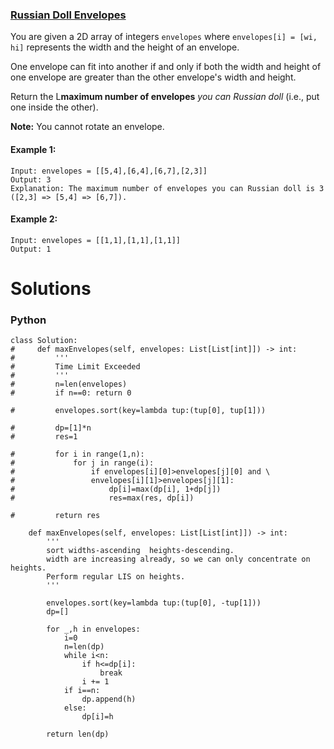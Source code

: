 ### [Russian Doll Envelopes](https://leetcode.com/problems/russian-doll-envelopes/) <br>

You are given a 2D array of integers `envelopes` where `envelopes[i] = [wi, hi]` represents the width and the height of an envelope.

One envelope can fit into another if and only if both the width and height of one envelope are greater than the other envelope's width and height.

Return the L**maximum number of envelopes** *you can Russian doll* (i.e., put one inside the other).

**Note:** You cannot rotate an envelope.


#### Example 1:

```
Input: envelopes = [[5,4],[6,4],[6,7],[2,3]]
Output: 3
Explanation: The maximum number of envelopes you can Russian doll is 3 ([2,3] => [5,4] => [6,7]).

```

#### Example 2:

```
Input: envelopes = [[1,1],[1,1],[1,1]]
Output: 1

```

# Solutions

### Python
```
class Solution:
#     def maxEnvelopes(self, envelopes: List[List[int]]) -> int:
#         '''
#         Time Limit Exceeded
#         '''
#         n=len(envelopes)
#         if n==0: return 0
        
#         envelopes.sort(key=lambda tup:(tup[0], tup[1]))
        
#         dp=[1]*n
#         res=1
        
#         for i in range(1,n):
#             for j in range(i):
#                 if envelopes[i][0]>envelopes[j][0] and \
#                 envelopes[i][1]>envelopes[j][1]:
#                     dp[i]=max(dp[i], 1+dp[j])
#                     res=max(res, dp[i])
        
#         return res
        
    def maxEnvelopes(self, envelopes: List[List[int]]) -> int:
        '''
        sort widths-ascending  heights-descending.
        width are increasing already, so we can only concentrate on heights.
        Perform regular LIS on heights.
        '''
        
        envelopes.sort(key=lambda tup:(tup[0], -tup[1]))
        dp=[]
        
        for _,h in envelopes:
            i=0
            n=len(dp)
            while i<n:
                if h<=dp[i]:
                    break
                i += 1
            if i==n:
                dp.append(h)
            else:
                dp[i]=h
        
        return len(dp)

```
